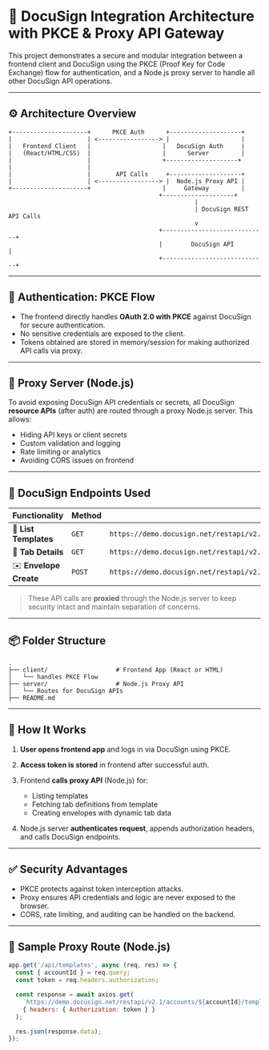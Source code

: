 # 📄 DocuSign Integration Architecture with PKCE & Proxy API Gateway

This project demonstrates a secure and modular integration between a frontend client and DocuSign using the PKCE (Proof Key for Code Exchange) flow for authentication, and a Node.js proxy server to handle all other DocuSign API operations.

---

## ⚙️ Architecture Overview

```
+---------------------+      PKCE Auth      +--------------------+
|                     | <-----------------> |                    |
|   Frontend Client   |                    |   DocuSign Auth     |
|   (React/HTML/CSS)  |                    |      Server         |
|                     |                    +--------------------+
|                     |
|                     |       API Calls     +--------------------+
|                     | <-----------------> |  Node.js Proxy API |
+---------------------+                    |     Gateway         |
                                          +--------------------+
                                                    |
                                                    | DocuSign REST API Calls
                                                    v
                                          +-----------------------------+
                                          |        DocuSign API         |
                                          +-----------------------------+
```

---

## 🔐 Authentication: PKCE Flow

* The frontend directly handles **OAuth 2.0 with PKCE** against DocuSign for secure authentication.
* No sensitive credentials are exposed to the client.
* Tokens obtained are stored in memory/session for making authorized API calls via proxy.

---

## 🔀 Proxy Server (Node.js)

To avoid exposing DocuSign API credentials or secrets, all DocuSign **resource APIs** (after auth) are routed through a proxy Node.js server. This allows:

* Hiding API keys or client secrets
* Custom validation and logging
* Rate limiting or analytics
* Avoiding CORS issues on frontend

---

## 🔌 DocuSign Endpoints Used

| Functionality          | Method | Endpoint                                                                                              |
| ---------------------- | ------ | ----------------------------------------------------------------------------------------------------- |
| 📄 **List Templates**  | `GET`  | `https://demo.docusign.net/restapi/v2.1/accounts/<accountId>/templates`                               |
| 🧾 **Tab Details**     | `GET`  | `https://demo.docusign.net/restapi/v2.1/accounts/<accountId>/templates/<templateId>/documents/1/tabs` |
| ✉️ **Envelope Create** | `POST` | `https://demo.docusign.net/restapi/v2.1/accounts/<accountId>/envelopes`                               |

> These API calls are **proxied** through the Node.js server to keep security intact and maintain separation of concerns.

---

## 📦 Folder Structure

```
.
├── client/                   # Frontend App (React or HTML)
│   └── handles PKCE Flow
├── server/                   # Node.js Proxy API
│   └── Routes for DocuSign APIs
├── README.md
```

---

## 🚀 How It Works

1. **User opens frontend app** and logs in via DocuSign using PKCE.
2. **Access token is stored** in frontend after successful auth.
3. Frontend **calls proxy API** (Node.js) for:

   * Listing templates
   * Fetching tab definitions from template
   * Creating envelopes with dynamic tab data
4. Node.js server **authenticates request**, appends authorization headers, and calls DocuSign endpoints.

---

## ✅ Security Advantages

* PKCE protects against token interception attacks.
* Proxy ensures API credentials and logic are never exposed to the browser.
* CORS, rate limiting, and auditing can be handled on the backend.

---

## 📄 Sample Proxy Route (Node.js)

```js
app.get('/api/templates', async (req, res) => {
  const { accountId } = req.query;
  const token = req.headers.authorization;

  const response = await axios.get(
    `https://demo.docusign.net/restapi/v2.1/accounts/${accountId}/templates`,
    { headers: { Authorization: token } }
  );

  res.json(response.data);
});
```

